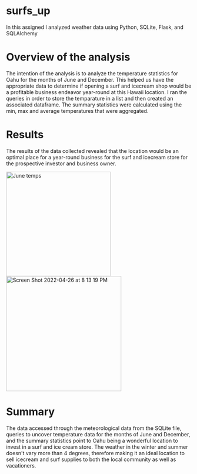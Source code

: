 # surfs_up

In this assigned I analyzed weather data using Python, SQLite, Flask, and SQLAlchemy

# Overview of the analysis

The intention of the analysis is to analyze the temperature statistics for Oahu for the months of June and December. This helped us have the appropriate data to determine if opening a surf and icecream shop would be a profitable business endeavor year-round at this Hawaii location. I ran the queries in order to store the temparature in a list and then created an associated dataframe. The summary statistics were calculated using the min, max and average temperatures that were aggregated.

# Results

The results of the data collected revealed that the location would be an optimal place for a year-round business for the surf and icecream store for the prospective investor and business owner. 

<img width="284" alt="June temps" src="https://user-images.githubusercontent.com/93094173/165413177-b6d8a261-c4bf-46c1-a728-cb5d4e194729.png">

<img width="313" alt="Screen Shot 2022-04-26 at 8 13 19 PM" src="https://user-images.githubusercontent.com/93094173/165413252-2c71d962-0776-439f-9780-9fd01613d5e8.png">

# Summary

The data accessed through the meteorological data from the SQLite file, queries to uncover temperature data for the months of June and December, and the summary statistics point to Oahu being a wonderful location to invest in a surf and ice cream store. The weather in the winter and summer doesn't vary more than 4 degrees, therefore making it an ideal location to sell icecream and surf supplies to both the local community as well as vacationers. 

